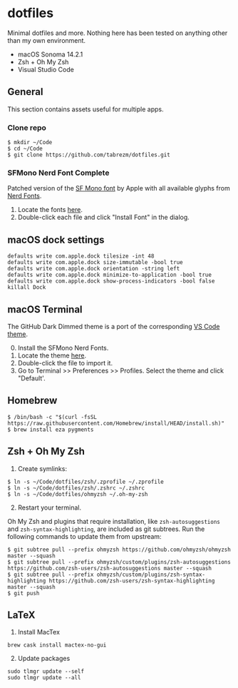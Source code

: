 # dotfiles

Minimal dotfiles and more. Nothing here has been tested on anything other than my own environment.

- macOS Sonoma 14.2.1
- Zsh + Oh My Zsh
- Visual Studio Code

## General

This section contains assets useful for multiple apps.

### Clone repo

```
$ mkdir ~/Code
$ cd ~/Code
$ git clone https://github.com/tabrezm/dotfiles.git
```

### SFMono Nerd Font Complete

Patched version of the [SF Mono font](https://developer.apple.com/fonts/) by
Apple with all available glyphs from [Nerd Fonts](https://github.com/ryanoasis/nerd-fonts).

1. Locate the fonts [here](fonts).
2. Double-click each file and click "Install Font" in the dialog.

## macOS dock settings

```shell
defaults write com.apple.dock tilesize -int 48
defaults write com.apple.dock size-immutable -bool true
defaults write com.apple.dock orientation -string left
defaults write com.apple.dock minimize-to-application -bool true
defaults write com.apple.dock show-process-indicators -bool false
killall Dock
```

## macOS Terminal

The GitHub Dark Dimmed theme is a port of the corresponding [VS Code theme](https://github.com/primer/github-vscode-theme).

0. Install the SFMono Nerd Fonts.
1. Locate the theme [here](themes/GitHub%20Dark%20Dimmed.terminal).
2. Double-click the file to import it.
3. Go to Terminal >> Preferences >> Profiles. Select the theme and click "Default'.

## Homebrew

```
$ /bin/bash -c "$(curl -fsSL https://raw.githubusercontent.com/Homebrew/install/HEAD/install.sh)"
$ brew install eza pygments
```

## Zsh + Oh My Zsh

1. Create symlinks:

```
$ ln -s ~/Code/dotfiles/zsh/.zprofile ~/.zprofile
$ ln -s ~/Code/dotfiles/zsh/.zshrc ~/.zshrc
$ ln -s ~/Code/dotfiles/ohmyzsh ~/.oh-my-zsh
```

2. Restart your terminal.

Oh My Zsh and plugins that require installation, like `zsh-autosuggestions` and `zsh-syntax-highlighting`,
are included as git subtrees. Run the following commands to update them from upstream:

```
$ git subtree pull --prefix ohmyzsh https://github.com/ohmyzsh/ohmyzsh master --squash
$ git subtree pull --prefix ohmyzsh/custom/plugins/zsh-autosuggestions https://github.com/zsh-users/zsh-autosuggestions master --squash
$ git subtree pull --prefix ohmyzsh/custom/plugins/zsh-syntax-highlighting https://github.com/zsh-users/zsh-syntax-highlighting master --squash
$ git push
```

## LaTeX

1. Install MacTex

```
brew cask install mactex-no-gui
```

2. Update packages

```
sudo tlmgr update --self
sudo tlmgr update --all
```
